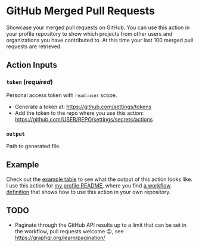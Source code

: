 # GitHub Merged Pull Requests

Showcase your merged pull requests on GitHub. You can use this action in your profile repository to show which projects from other users and organizations you have contributed to. At this time your last 100 merged pull requests are retrieved.

## Action Inputs

### `token` (*required*)

Personal access token with `read:user` scope.

* Generate a token at: https://github.com/settings/tokens
* Add the token to the repo where you use this action: https://github.com/USER/REPO/settings/secrets/actions

### `output`

Path to generated file.

## Example

Check out the [example table](./examples/MERGED_PULL_REQUESTS.md) to see what the output of this action looks like. I use this action for [my profile README](https://github.com/yaph/yaph), where you find [a workflow definition](https://github.com/yaph/yaph/blob/main/.github/workflows/merged-pull-requests.yml) that shows how to use this action in your own repository.

## TODO

* Paginate through the GitHub API results up to a limit that can be set in the workflow, pull requests welcome :wink:, see https://graphql.org/learn/pagination/